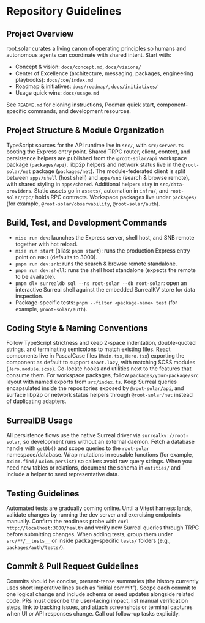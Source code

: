 # Repository Guidelines

## Project Overview
root.solar curates a living canon of operating principles so humans and autonomous agents can coordinate with shared intent. Start with:
- Concept & vision: `docs/concept.md`, `docs/visions/`
- Center of Excellence (architecture, messaging, packages, engineering playbooks): `docs/coe/index.md`
- Roadmap & initiatives: `docs/roadmap/`, `docs/initiatives/`
- Usage quick wins: `docs/usage.md`

See `README.md` for cloning instructions, Podman quick start, component-specific commands, and development resources.

## Project Structure & Module Organization
TypeScript sources for the API runtime live in `src/`, with `src/server.ts` booting the Express entry point. Shared TRPC router, client, context, and persistence helpers are published from the `@root-solar/api` workspace package (`packages/api`). libp2p helpers and network status live in the `@root-solar/net` package (`packages/net`). The module-federated client is split between `apps/shell` (host shell) and `apps/snb` (search & browse remote), with shared styling in `apps/shared`. Additional helpers stay in `src/data-providers`. Static assets go in `assets/`, automation in `infra/`, and `root-solar/rpc/` holds RPC contracts. Workspace packages live under `packages/` (for example, `@root-solar/observability`, `@root-solar/auth`).

## Build, Test, and Development Commands
- `mise run dev`: launches the Express server, shell host, and SNB remote together with hot reload.
- `mise run start` (alias: `pnpm start`): runs the production Express entry point on `PORT` (defaults to 3000).
- `pnpm run dev:snb`: runs the search & browse remote standalone.
- `pnpm run dev:shell`: runs the shell host standalone (expects the remote to be available).
- `pnpm dlx surrealdb sql --ns root-solar --db root-solar`: open an interactive Surreal shell against the embedded SurrealKV store for data inspection.
- Package-specific tests: `pnpm --filter <package-name> test` (for example, `@root-solar/auth`).

## Coding Style & Naming Conventions
Follow TypeScript strictness and keep 2-space indentation, double-quoted strings, and terminating semicolons to match existing files. React components live in PascalCase files (`Main.tsx`, `Hero.tsx`) exporting the component as default to support `React.lazy`, with matching SCSS modules (`Hero.module.scss`). Co-locate hooks and utilities next to the features that consume them. For workspace packages, follow `packages/your-package/src` layout with named exports from `src/index.ts`. Keep Surreal queries encapsulated inside the repositories exposed by `@root-solar/api`, and surface libp2p or network status helpers through `@root-solar/net` instead of duplicating adapters.

## SurrealDB Usage
All persistence flows use the native Surreal driver via `surrealkv://root-solar`, so development runs without an external daemon. Fetch a database handle with `getDb()` and scope queries to the `root-solar` namespace/database. Wrap mutations in reusable functions (for example, `Axiom.find` / `Axiom.persist`) so callers avoid raw query strings. When you need new tables or relations, document the schema in `entities/` and include a helper to seed representative data.

## Testing Guidelines
Automated tests are gradually coming online. Until a Vitest harness lands, validate changes by running the dev server and exercising endpoints manually. Confirm the readiness probe with `curl http://localhost:3000/health` and verify new Surreal queries through TRPC before submitting changes. When adding tests, group them under `src/**/__tests__` or inside package-specific `tests/` folders (e.g., `packages/auth/tests/`).

## Commit & Pull Request Guidelines
Commits should be concise, present-tense summaries (the history currently uses short imperative lines such as “initial commit”). Scope each commit to one logical change and include schema or seed updates alongside related code. PRs must describe the user-facing impact, list manual verification steps, link to tracking issues, and attach screenshots or terminal captures when UI or API responses change. Call out follow-up tasks explicitly.
